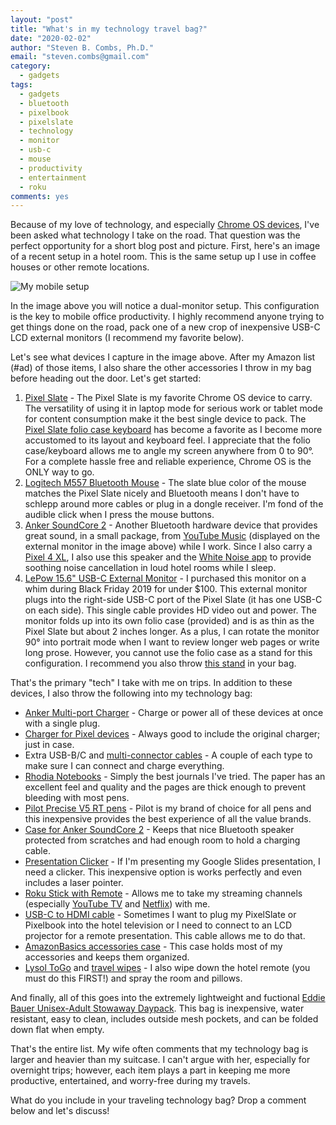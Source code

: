 ```yaml
---
layout: "post"
title: "What's in my technology travel bag?"
date: "2020-02-02"
author: "Steven B. Combs, Ph.D."
email: "steven.combs@gmail.com"
category:
  - gadgets
tags:
  - gadgets
  - bluetooth
  - pixelbook
  - pixelslate
  - technology
  - monitor
  - usb-c
  - mouse
  - productivity
  - entertainment
  - roku
comments: yes
---
```


Because of my love of technology, and especially [Chrome OS devices](https://www.pixelpowerpodcast.com), I've been asked what technology I take on the road. That question was the perfect opportunity for a short blog post and picture. First, here's an image of a recent setup in a hotel room. This is the same setup up I use in coffee houses or other remote locations.

![My mobile setup](/images/posts/2020-02-02-slate-traveling-office.jpg)

In the image above you will notice a dual-monitor setup. This configuration is the key to mobile office productivity. I highly recommend anyone trying to get things done on the road, pack one of a new crop of inexpensive USB-C LCD external monitors (I recommend my favorite below).

Let's see what devices I capture in the image above. After my Amazon list (#ad) of those items, I also share the other accessories I throw in my bag before heading out the door. Let's get started:

1. [Pixel Slate](https://amzn.to/36nZRws) - The Pixel Slate is my favorite Chrome OS device to carry. The versatility of using it in laptop mode for serious work or tablet mode for content consumption make it the best single device to pack. The [Pixel Slate folio case keyboard](https://amzn.to/31jNOPP) has become a favorite as I become more accustomed to its layout and keyboard feel. I appreciate that the folio case/keyboard allows me to angle my screen anywhere from 0 to 90°. For a complete hassle free and reliable experience, Chrome OS is the ONLY way to go.
2. [Logitech M557 Bluetooth Mouse](https://amzn.to/2RmD6Vx) - The slate blue color of the mouse matches the Pixel Slate nicely and Bluetooth means I don't have to schlepp around more cables or plug in a dongle receiver. I'm fond of the audible click when I press the mouse buttons.
3. [Anker SoundCore 2](https://amzn.to/2GnOHxo) - Another Bluetooth hardware device that provides great sound, in a small package, from [YouTube Music](https://music.youtube.com) (displayed on the external monitor in the image above) while I work. Since I also carry a [Pixel 4 XL](https://amzn.to/3b4eysb), I also use this speaker and the [White Noise app](https://play.google.com/store/apps/details?id=com.tmsoft.whitenoise.full&hl=en_US) to provide soothing noise cancellation in loud hotel rooms while I sleep.
4. [LePow 15.6" USB-C External Monitor](https://amzn.to/37rcKam) - I purchased this monitor on a whim during Black Friday 2019 for under $100. This external monitor plugs into the right-side USB-C port of the Pixel Slate (it has one USB-C on each side). This single cable provides HD video out and power. The monitor folds up into its own folio case (provided) and is as thin as the Pixel Slate but about 2 inches longer. As a plus, I can rotate the monitor 90° into portrait mode when I want to review longer web pages or write long prose. However, you cannot use the folio case as a stand for this configuration. I recommend you also throw [this stand](https://amzn.to/2RPvsmE) in your bag.

That's the primary "tech" I take with me on trips. In addition to these devices, I also throw the following into my technology bag:

* [Anker Multi-port Charger](https://amzn.to/3b6SvRy) - Charge or power all of these devices at once with a single plug.
* [Charger for Pixel devices](https://amzn.to/3b7PZue) - Always good to include the original charger; just in case.
* Extra USB-B/C and [multi-connector cables](https://amzn.to/2uUFR7G) - A couple of each type to make sure I can connect and charge everything.
* [Rhodia Notebooks](https://amzn.to/38ZXxgY) - Simply the best journals I've tried. The paper has an excellent feel and quality and the pages are thick enough to prevent bleeding with most pens.
* [Pilot Precise V5 RT pens](https://amzn.to/2UkuZe6) - Pilot is my brand of choice for all pens and this inexpensive provides the best experience of all the value brands.
* [Case for Anker SoundCore 2](https://amzn.to/38XdSTq) - Keeps that nice Bluetooth speaker protected from scratches and had enough room to hold a charging cable.
* [Presentation Clicker](https://amzn.to/37VulaE) - If I'm presenting my Google Slides presentation, I need a clicker. This inexpensive option is works perfectly and even includes a laser pointer.
* [Roku Stick with Remote](https://amzn.to/2ROIFMG) - Allows me to take my streaming channels (especially [YouTube TV](https://tv.youtube.com) and [Netflix](https://www.netflix.com)) with me.
* [USB-C to HDMI cable](https://amzn.to/2RRa6FC) - Sometimes I want to plug my PixelSlate or Pixelbook into the hotel television or I need to connect to an LCD projector for a remote presentation. This cable allows me to do that.
* [AmazonBasics accessories case](https://amzn.to/2GZwIxD) - This case holds most of my accessories and keeps them organized.
* [Lysol ToGo](https://amzn.to/2SfOVw5) and [travel wipes](https://amzn.to/3b4j89R) - I also wipe down the hotel remote (you must do this FIRST!) and spray the room and pillows.

And finally, all of this goes into the extremely lightweight and fuctional [Eddie Bauer Unisex-Adult Stowaway Daypack](https://amzn.to/2Oo4Abn). This bag is inexpensive, water resistant, easy to clean, includes outside mesh pockets, and can be folded down flat when empty.

That's the entire list. My wife often comments that my technology bag is larger and heavier than my suitcase. I can't argue with her, especially for overnight trips; however, each item plays a part in keeping me more productive, entertained, and worry-free during my travels.

What do you include in your traveling technology bag? Drop a comment below and let's discuss!
